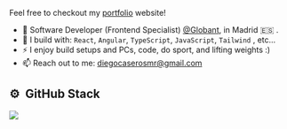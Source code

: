 

Feel free to checkout my [portfolio](https://imcasero.dev/) website!
- 🏢 Software Developer (Frontend Specialist) [@Globant](https://www.globant.com/), in Madrid 🇪🇸 .
- 🧰 I build with: `React`, `Angular`, `TypeScript`, `JavaScript`, `Tailwind` , etc...
- ⚡ I enjoy build setups and PCs, code, do sport, and lifting weights :)
- 📫 Reach out to me: diegocaserosmr@gmail.com

## ⚙️ &nbsp;GitHub Stack
<div style="flex: 1;">
  <a href="https://github.com/imcasero">
    <img style="max-width: 100%;" src="https://github-readme-stats-eight-theta.vercel.app/api/top-langs/?username=imcasero&layout=compact&langs_count=8&theme=algolia&custom_title=Languages"/>
  </a>
</div>




